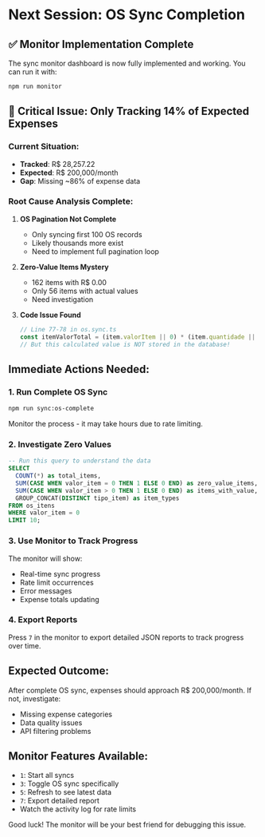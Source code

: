 # Next Session: OS Sync Completion

## ✅ Monitor Implementation Complete

The sync monitor dashboard is now fully implemented and working. You can run it with:
```bash
npm run monitor
```

## 🔴 Critical Issue: Only Tracking 14% of Expected Expenses

### Current Situation:
- **Tracked**: R$ 28,257.22 
- **Expected**: R$ 200,000/month
- **Gap**: Missing ~86% of expense data

### Root Cause Analysis Complete:

1. **OS Pagination Not Complete**
   - Only syncing first 100 OS records
   - Likely thousands more exist
   - Need to implement full pagination loop

2. **Zero-Value Items Mystery**
   - 162 items with R$ 0.00
   - Only 56 items with actual values
   - Need investigation

3. **Code Issue Found**
   ```typescript
   // Line 77-78 in os.sync.ts
   const itemValorTotal = (item.valorItem || 0) * (item.quantidade || 0);
   // But this calculated value is NOT stored in the database!
   ```

## Immediate Actions Needed:

### 1. Run Complete OS Sync
```bash
npm run sync:os-complete
```
Monitor the process - it may take hours due to rate limiting.

### 2. Investigate Zero Values
```sql
-- Run this query to understand the data
SELECT 
  COUNT(*) as total_items,
  SUM(CASE WHEN valor_item = 0 THEN 1 ELSE 0 END) as zero_value_items,
  SUM(CASE WHEN valor_item > 0 THEN 1 ELSE 0 END) as items_with_value,
  GROUP_CONCAT(DISTINCT tipo_item) as item_types
FROM os_itens
WHERE valor_item = 0
LIMIT 10;
```

### 3. Use Monitor to Track Progress
The monitor will show:
- Real-time sync progress
- Rate limit occurrences
- Error messages
- Expense totals updating

### 4. Export Reports
Press `7` in the monitor to export detailed JSON reports to track progress over time.

## Expected Outcome:
After complete OS sync, expenses should approach R$ 200,000/month. If not, investigate:
- Missing expense categories
- Data quality issues
- API filtering problems

## Monitor Features Available:
- `1`: Start all syncs
- `3`: Toggle OS sync specifically
- `5`: Refresh to see latest data
- `7`: Export detailed report
- Watch the activity log for rate limits

Good luck! The monitor will be your best friend for debugging this issue.